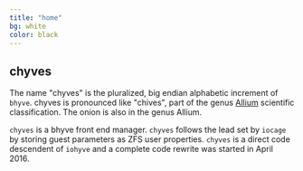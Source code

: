 ```yaml
---
title: "home"
bg: white
color: black
---
```


chyves
----

The name \"chyves\" is the pluralized, big endian alphabetic increment of `bhyve`. chyves is pronounced like \"chives\", part of the genus [Allium](https://en.wikipedia.org/wiki/Allium) scientific classification. The onion is also in the genus Allium.

`chyves` is a bhyve front end manager. `chyves` follows the lead set by `iocage` by storing guest parameters as ZFS user properties. `chyves` is a direct code descendent of `iohyve` and a complete code rewrite was started in April 2016.
